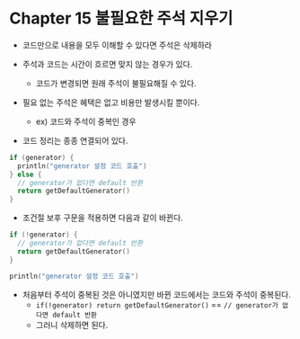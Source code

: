 # Chapter 15 불필요한 주석 지우기
- 코드만으로 내용을 모두 이해할 수 있다면 주석은 삭제하라
- 주석과 코드는 시간이 흐르면 맞지 않는 경우가 있다.
    - 코드가 변경되면 원래 주석이 불필요해질 수 있다.
- 필요 없는 주석은 혜택은 없고 비용만 발생시킬 뿐이다.
    - ex) 코드와 주석이 중복인 경우

- 코드 정리는 종종 연결되어 있다.

```kotlin
if (generator) {
  println("generator 설정 코드 호출")  
} else {
  // generator가 없다면 default 반환
  return getDefaultGenerator()
}
```

- 조건절 보후 구문을 적용하면 다음과 같이 바뀐다.

```kotlin
if (!generator) {
  // generator가 없다면 default 반환
  return getDefaultGenerator()
} 

println("generator 설정 코드 호출")
```

- 처음부터 주석이 중복된 것은 아니였지만 바뀐 코드에서는 코드와 주석이 중복된다.
    - `if(!generator) return getDefaultGenerator()` == `// generator가 없다면 default 반환`
    - 그러니 삭제하면 된다.
